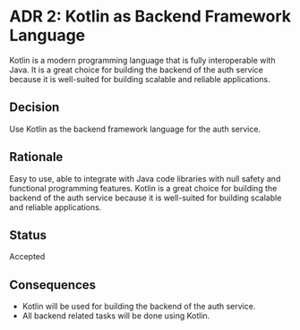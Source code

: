 # ADR 2: Kotlin as Backend Framework Language

Kotlin is a modern programming language that is fully interoperable with Java. It is a great choice for building the backend of the auth service because it is well-suited for building scalable and reliable applications.

## Decision 

Use Kotlin as the backend framework language for the auth service.

## Rationale 

Easy to use, able to integrate with Java code libraries with null safety and functional programming features. Kotlin is a great choice for building the backend of the auth service because it is well-suited for building scalable and reliable applications.

## Status

Accepted

## Consequences

- Kotlin will be used for building the backend of the auth service.
- All backend related tasks will be done using Kotlin.